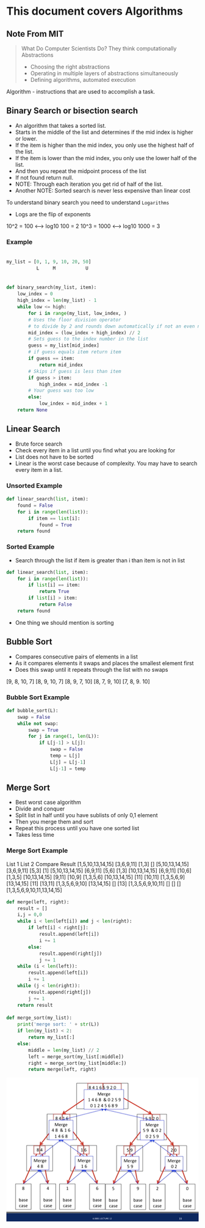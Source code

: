 # This document covers Algorithms

## Note From MIT

> What Do Computer Scientists Do?
> They think computationally
> Abstractions
> - Choosing the right abstractions
> - Operating in multiple layers of abstractions simultaneously
> - Defining
> algorithms, automated execution

Algorithm - instructions that are used to accomplish a task.

## Binary Search or bisection search

- An algorithm that takes a sorted list.
- Starts in the middle of the list and determines if the mid index is higher or lower.
- If the item is higher than the mid index, you only use the highest half of the list.
- If the item is lower than the mid index, you only use the lower half of the list.
- And then you repeat the midpoint process of the list
- If not found return null.
- NOTE: Through each iteration you get rid of half of the list.
- Another NOTE: Sorted search is never less expensive than linear cost

To understand binary search you need to understand `Logarithms`

- Logs are the flip of exponents

10^2 = 100 <--> log10 100 = 2
10^3 = 1000 <--> log10 1000 = 3

### Example

```python

my_list = [0, 1, 9, 10, 20, 50]
           L     M           U


def binary_search(my_list, item):
    low_index = 0
    high_index = len(my_list) - 1
    while low <= high:
        for i in range(my_list, low_index, )
        # Uses the floor division operator
        # to divide by 2 and rounds down automatically if not an even number
        mid_index = (low_index + high_index) // 2
        # Sets guess to the index number in the list
        guess = my_list[mid_index]
        # if guess equals item return item
        if guess == item:
            return mid_index
        # Skips if guess is less than item
        if guess > item:
            high_index = mid_index -1
        # Your guess was too low
        else:
            low_index = mid_index + 1
    return None
```

## Linear Search 

- Brute force search
- Check every item in a list until you find what you are looking for
- List does not have to be sorted
- Linear is the worst case because of complexity. You may have to search every item in a list.

### Unsorted Example

```python
def linear_search(list, item):
    found = False
    for i in range(len(list)):
        if item == list[i]:
            found = True
    return found
```

### Sorted Example

- Search through the list if item is greater than i than item is not in list

```python
def linear_search(list, item):
    for i in range(len(list)):
        if list[i] == item:
            return True
        if list[i] > item:
            return False
    return found
```

- One thing we should mention is sorting

## Bubble Sort

- Compares consecutive pairs of elements in a list
- As it compares elements it swaps and places the smallest element first
- Does this swap until it repeats through the list with no swaps

[9, 8, 10, 7]
[8, 9, 10, 7]
[8, 9, 7, 10]
[8, 7, 9, 10]
[7, 8, 9. 10]

### Bubble Sort Example

```python
def bubble_sort(L):
    swap = False
    while not swap:
        swap = True
        for j in range(1, len(L)):
            if L[j-1] > L[j]:
                swap = False
                temp = L[j]
                L[j] = L[j-1]
                L[j-1] = temp
```

## Merge Sort

- Best worst case algorithm
- Divide and conquer
- Split list in half until you have sublists of only 0,1 element
- Then you merge them and sort
- Repeat this process until you have one sorted list
- Takes less time

### Merge Sort Example

List 1                  List 2             Compare              Result
[1,5,10,13,14,15]       [3,6,9,11]          [1,3]               []
[5,10,13,14,15]         [3,6,9,11]          [5,3]               [1]
[5,10,13,14,15]         [6,9,11]            [5,6]               [1,3]
[10,13,14,15]           [6,9,11]            [10,6]              [1,3,5]
[10,13,14,15]           [9,11]              [10,9]              [1,3,5,6]
[10,13,14,15]           [11]                [10,11]             [1,3,5,6,9]
[13,14,15]              [11]                [13,11]             [1,3,5,6,9,10]
[13,14,15]              []                  [13]                [1,3,5,6,9,10,11]
[]                      []                  []                  [1,3,5,6,9,10,11,13,14,15]

```python
def merge(left, right):
    result = []
    i,j = 0,0
    while i < len(left[i]) and j < len(right):
        if left[i] < right[j]:
            result.append(left[i])
            i += 1
        else:
            result.append(right[j])
            j += 1
    while (i < len(left)):
        result.append(left[i])
        i += 1
    while (j < len(right)):
        result.append(right[j])
        j += 1
    return result

def merge_sort(my_list):
    print('merge sort: ' + str(L))
    if len(my_list) < 2:
        return my_list[:]
    else:
        middle = len(my_list) // 2
        left = merge_sort(my_list[:middle])
        right = merge_sort(my_list[middle:])
        return merge(left, right)
```

![mit_merge_sort](https://github.com/labeveryday/Notes/blob/main/images/merge.png)
